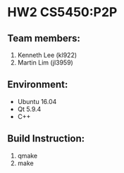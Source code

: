 # HW2 CS5450:P2P

## Team members:
1. Kenneth Lee (kl922)
2. Martin Lim (jl3959)

## Environment:
- Ubuntu 16.04
- Qt 5.9.4
- C++

## Build Instruction:
1. qmake
2. make
